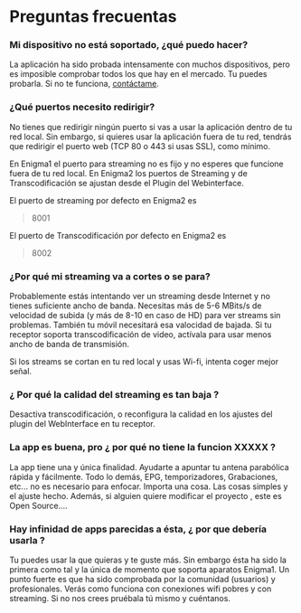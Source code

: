 # Preguntas frecuentas
### Mi dispositivo no está soportado, ¿qué puedo hacer?
La aplicación ha sido probada intensamente con muchos dispositivos, pero es imposible comprobar todos los que hay en el mercado. Tu puedes probarla. Si no te funciona, [contáctame](mailto:development@krkadoni.com).
### ¿Qué puertos necesito redirigir? 
No tienes que redirigir ningún puerto si vas a usar la aplicación dentro de tu red local. Sin embargo, si quieres usar la aplicación fuera de tu red, tendrás que redirigir el puerto web (TCP 80 o 443 si usas SSL), como mínimo.

En Enigma1 el puerto para streaming no es fijo y no esperes que funcione fuera de tu red local.
En Enigma2 los puertos de Streaming y de Transcodificación se ajustan desde el Plugin del Webinterface.

El puerto de streaming por defecto en Enigma2 es

>8001


El puerto de Transcodificación por defecto en Enigma2 es 
>8002

### ¿Por qué mi streaming va a cortes o se para?
Probablemente estás intentando ver un streaming desde Internet y no tienes suficiente ancho de banda. Necesitas más de 5-6 MBits/s de velocidad de subida (y más de 8-10 en caso de HD) para ver streams sin problemas. También tu móvil necesitará esa valocidad de bajada. Si tu receptor soporta transcodificación de video, actívala para usar menos ancho de banda de transmisión.

Si los streams se cortan en tu red local y usas Wi-fi, intenta coger mejor señal.

### ¿ Por qué la calidad del streaming es tan baja ?
Desactiva transcodificación, o reconfigura la calidad en los ajustes del plugin del WebInterface en tu receptor. 

### La app es buena, pro ¿ por qué no tiene la funcion XXXXX ?
La app tiene una y única finalidad. Ayudarte a apuntar tu antena parabólica rápida y fácilmente. Todo lo demás, EPG, temporizadores, Grabaciones, etc... no es necesario para enfocar. Importa una cosa. Las cosas simples y el ajuste hecho. Además, si alguien quiere modificar el proyecto , este es Open Source....

### Hay infinidad de apps parecidas a ésta, ¿ por que debería usarla ?
Tu puedes usar la que quieras y te guste más. Sin embargo ésta ha sido la primera como tal y la única de momento que soporta aparatos Enigma1. Un punto fuerte es que ha sido comprobada por la comunidad (usuarios) y profesionales. Verás como funciona con conexiones wifi pobres y con streaming. Si no nos crees pruébala tú mismo y cuéntanos.

